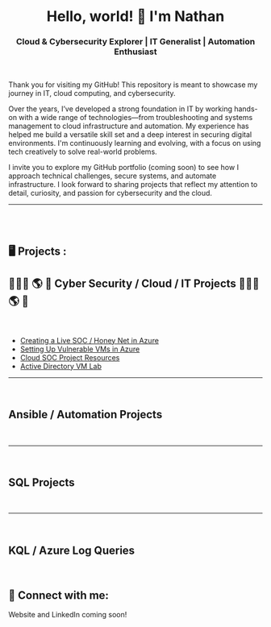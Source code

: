 

<h1 align="center">Hello, world! 👋 I'm Nathan</h1>
<h3 align="center">Cloud & Cybersecurity Explorer | IT Generalist | Automation Enthusiast</h3>
<br />

Thank you for visiting my GitHub! This repository is meant to showcase my journey in IT, cloud computing, and cybersecurity.

Over the years, I’ve developed a strong foundation in IT by working hands-on with a wide range of technologies—from troubleshooting and systems management to cloud infrastructure and automation. My experience has helped me build a versatile skill set and a deep interest in securing digital environments. I'm continuously learning and evolving, with a focus on using tech creatively to solve real-world problems.

I invite you to explore my GitHub portfolio (coming soon) to see how I approach technical challenges, secure systems, and automate infrastructure. I look forward to sharing projects that reflect my attention to detail, curiosity, and passion for cybersecurity and the cloud.

---

<br />
<br />

<h2>🖥️ Projects :</h2>

<h2>👨🏻‍💻 🌎 🔐 Cyber Security / Cloud / IT Projects 👨🏻‍💻 🌎 🔐</h2>
<br />

- [Creating a Live SOC / Honey Net in Azure](https://github.com/phelannathan42/azure-honeynet-soc)
- [Setting Up Vulnerable VMs in Azure](https://github.com/phelannathan42/azure-honeypot-setup)
- [Cloud SOC Project Resources](https://github.com/phelannathan42/Cloud-SOC-Project-Resources)
- [Active Directory VM Lab](https://github.com/phelannathan42/ActiveDirectoryLab)

---

<br />

## Ansible / Automation Projects
<!-- Project list to be updated -->

<br />

---

<br />

## SQL Projects
<!-- Project list to be updated -->

<br />

---

<br />

## KQL / Azure Log Queries
<!-- Project list to be updated -->

<br />

<h2>📲 Connect with me:</h2>

Website and LinkedIn coming soon!
